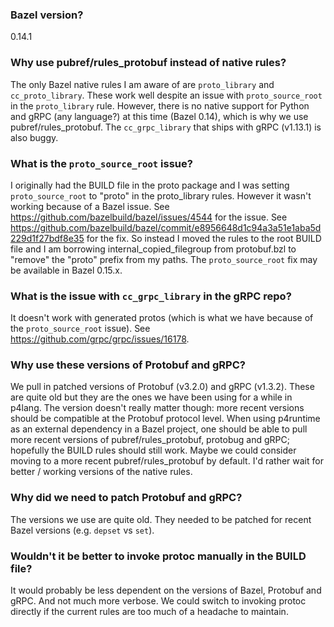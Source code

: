 ### Bazel version?

0.14.1

### Why use pubref/rules_protobuf instead of native rules?

The only Bazel native rules I am aware of are `proto_library` and
`cc_proto_library`. These work well despite an issue with `proto_source_root` in
the `proto_library` rule. However, there is no native support for Python and
gRPC (any language?) at this time (Bazel 0.14), which is why we use
pubref/rules_protobuf. The `cc_grpc_library` that ships with gRPC (v1.13.1) is
also buggy.

### What is the `proto_source_root` issue?

I originally had the BUILD file in the proto package and I was setting
`proto_source_root` to "proto" in the proto_library rules. However it wasn't
working because of a Bazel issue.
See https://github.com/bazelbuild/bazel/issues/4544 for the issue.
See
https://github.com/bazelbuild/bazel/commit/e8956648d1c94a3a51e1aba5d229d1f27bdf8e35
for the fix.
So instead I moved the rules to the root BUILD file and I am borrowing
internal_copied_filegroup from protobuf.bzl to "remove" the "proto" prefix from
my paths.
The `proto_source_root` fix may be available in Bazel 0.15.x.

### What is the issue with `cc_grpc_library` in the gRPC repo?

It doesn't work with generated protos (which is what we have because of the
`proto_source_root` issue). See https://github.com/grpc/grpc/issues/16178.

### Why use these versions of Protobuf and gRPC?

We pull in patched versions of Protobuf (v3.2.0) and gRPC (v1.3.2). These are
quite old but they are the ones we have been using for a while in p4lang. The
version doesn't really matter though: more recent versions should be compatible
at the Protobuf protocol level. When using p4runtime as an external dependency
in a Bazel project, one should be able to pull more recent versions of
pubref/rules_protobuf, protobug and gRPC; hopefully the BUILD rules should still
work. Maybe we could consider moving to a more recent pubref/rules_protobuf by
default. I'd rather wait for better / working versions of the native rules.

### Why did we need to patch Protobuf and gRPC?

The versions we use are quite old. They needed to be patched for recent Bazel
versions (e.g. `depset` vs `set`).

### Wouldn't it be better to invoke protoc manually in the BUILD file?

It would probably be less dependent on the versions of Bazel, Protobuf and
gRPC. And not much more verbose. We could switch to invoking protoc directly if
the current rules are too much of a headache to maintain.
